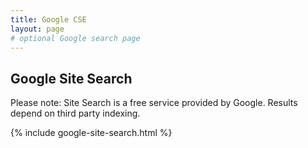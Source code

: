 ```yaml
---
title: Google CSE
layout: page
# optional Google search page
---
```


## Google Site Search

<div class="alert alert-primary" role="alert">
  Please note: Site Search is a free service provided by Google. Results depend on third party indexing.
</div>

{% include google-site-search.html %}
